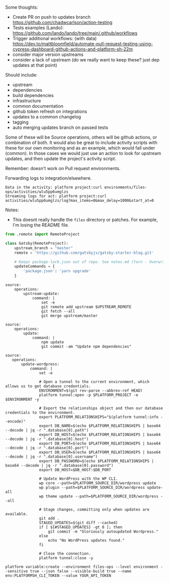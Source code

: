 
Some thoughts:

- Create PR on push to updates branch https://github.com/chadwcarlson/action-testing
- Tests examples (Lando): https://github.com/lando/lando/tree/main/.github/workflows
- Trigger additional workflows: (with data) https://dev.to/mattbloomfield/automate-pull-request-testing-using-cypress-dashboard-github-actions-and-platform-sh-22m 
- consider major version upstreams
- consider a lack of upstream (do we really want to keep these? just dep updates at that point)

Should include:

- upstream
- dependencies
- build dependencies
- infrastructure
- common documentation
- github token refresh on integrations
- updates to a common changelog
- tagging
- auto merging updates branch on passed tests

Some of these will be Source operations, others will be github actions, or combination of both. It would also be great to include activity scripts with these for our own monitoring and as an example, which would fall under (common). In those cases we would just use an action to look for upstream updates, and then update the project's activity script. 

Remember: doesn't work on Pull request environments.

Forwarding logs to integration/elsewhere.

```
Data in the activity: platform project:curl environments/files-ops/activities/wlu5pp6umglzs
Streaming logs for act: platform project:curl activities/wlu5pp6umglzs/log?max_items=0&max_delay=1000&start_at=0
```

Notes:

- This doesnt really handle the `files` directory or patches. For example, I'm losing the README file. 

```python
from .remote import RemoteProject

class Gatsby(RemoteProject):
    upstream_branch = "master"
    remote = 'https://github.com/gatsbyjs/gatsby-starter-blog.git'

    # Keeps package-lock.json out of repo. See notes.md (Yarn - Overwriting updateCommands) for more details.
    updateCommands = {
        'package.json': 'yarn upgrade'
    }
```

```
source:
    operations:
        upstream-update:
            command: |
                set -e
                git remote add upstream $UPSTREAM_REMOTE
                git fetch --all
                git merge upstream/master
```

```
source:
    operations:
        update:
            command: |
                npm update
                git commit -am "Update npm dependencies"
```

```
source:
   operations:
       update-wordpress:
           command: |
               set -e

               # Open a tunnel to the current environment, which allows us to get database credentials.
               ENVIRONMENT=$(git rev-parse --abbrev-ref HEAD)
               platform tunnel:open -p $PLATFORM_PROJECT -e $ENVIRONMENT -y

               # Export the relationships object and then our database credentials to the environment.
               export PLATFORM_RELATIONSHIPS="$(platform tunnel:info --encode)"
               export DB_NAME=$(echo $PLATFORM_RELATIONSHIPS | base64 --decode | jq -r ".database[0].path")
               export DB_HOST=$(echo $PLATFORM_RELATIONSHIPS | base64 --decode | jq -r ".database[0].host")
               export DB_PORT=$(echo $PLATFORM_RELATIONSHIPS | base64 --decode | jq -r ".database[0].port")
               export DB_USER=$(echo $PLATFORM_RELATIONSHIPS | base64 --decode | jq -r ".database[0].username")
               export DB_PASSWORD=$(echo $PLATFORM_RELATIONSHIPS | base64 --decode | jq -r ".database[0].password")
               export DB_HOST=$DB_HOST:$DB_PORT

               # Update WordPress with the WP CLI.
               wp core --path=$PLATFORM_SOURCE_DIR/wordpress update
               wp plugin --path=$PLATFORM_SOURCE_DIR/wordpress update-all
               wp theme update --path=$PLATFORM_SOURCE_DIR/wordpress --all

               # Stage changes, committing only when updates are available.
               git add .
               STAGED_UPDATES=$(git diff --cached)
               if [ ${#STAGED_UPDATES} -gt 0 ]; then
                   git commit -m "Gloriously autoupdated Wordpress."
               else
                   echo "No WordPress updates found."
               fi
              
               # Close the connection.
               platform tunnel:close -y
```


```
platform variable:create --environment files-ops --level environment --sensitive true --json false --visible-build true --name env:PLATFORMSH_CLI_TOKEN --value YOUR_API_TOKEN
```